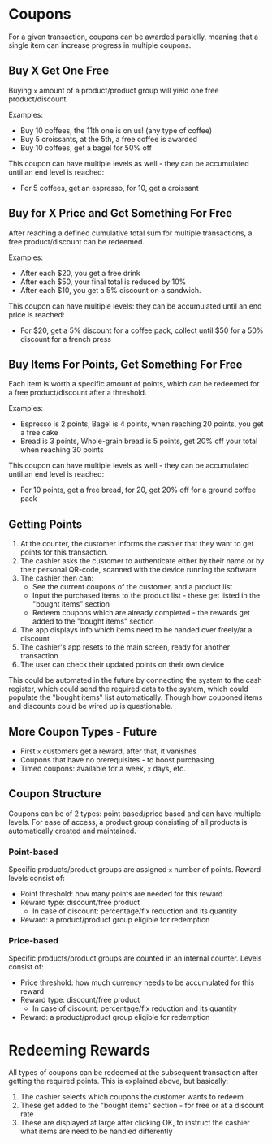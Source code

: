 # Coupons

For a given transaction, coupons can be awarded paralelly, meaning that a single item can increase progress in multiple coupons.

## Buy X Get One Free

Buying `x` amount of a product/product group will yield one free product/discount.

Examples:
* Buy 10 coffees, the 11th one is on us! (any type of coffee)
* Buy 5 croissants, at the 5th, a free coffee is awarded
* Buy 10 coffees, get a bagel for 50% off

This coupon can have multiple levels as well - they can be accumulated until an end level is reached:
* For 5 coffees, get an espresso, for 10, get a croissant

## Buy for X Price and Get Something For Free

After reaching a defined cumulative total sum for multiple transactions, a free product/discount can be redeemed.

Examples:
* After each $20, you get a free drink
* After each $50, your final total is reduced by 10%
* After each $10, you get a 5% discount on a sandwich.

This coupon can have multiple levels: they can be accumulated until an end price is reached:
* For $20, get a 5% discount for a coffee pack, collect until $50 for a 50% discount for a french press

## Buy Items For Points, Get Something For Free

Each item is worth a specific amount of points, which can be redeemed for a free product/discount after a threshold.

Examples:
* Espresso is 2 points, Bagel is 4 points, when reaching 20 points, you get a free cake
* Bread is 3 points, Whole-grain bread is 5 points, get 20% off your total when reaching 30 points

This coupon can have multiple levels as well - they can be accumulated until an end level is reached:
* For 10 points, get a free bread, for 20, get 20% off for a ground coffee pack

## Getting Points

1. At the counter, the customer informs the cashier that they want to get points for this transaction.
2. The cashier asks the customer to authenticate either by their name or by their personal QR-code, scanned with the device running the software
3. The cashier then can:
   * See the current coupons of the customer, and a product list
   * Input the purchased items to the product list - these get listed in the "bought items" section
   * Redeem coupons which are already completed - the rewards get added to the "bought items" section
4. The app displays info which items need to be handed over freely/at a discount
5. The cashier's app resets to the main screen, ready for another transaction
6. The user can check their updated points on their own device

This could be automated in the future by connecting the system to the cash register, which could send the required data to the system, which could populate the "bought items" list automatically. Though how couponed items and discounts could be wired up is questionable.

## More Coupon Types - Future

* First `x` customers get a reward, after that, it vanishes
* Coupons that have no prerequisites - to boost purchasing
* Timed coupons: available for a week, `x` days, etc.

## Coupon Structure

Coupons can be of 2 types: point based/price based and can have multiple levels. For ease of access, a product group consisting of all products is automatically created and maintained.

### Point-based

Specific products/product groups are assigned `x` number of points. Reward levels consist of:
* Point threshold: how many points are needed for this reward
* Reward type: discount/free product
  * In case of discount: percentage/fix reduction and its quantity
* Reward: a product/product group eligible for redemption

### Price-based

Specific products/product groups are counted in an internal counter. Levels consist of:
* Price threshold: how much currency needs to be accumulated for this reward
* Reward type: discount/free product
  * In case of discount: percentage/fix reduction and its quantity
* Reward: a product/product group eligible for redemption

# Redeeming Rewards

All types of coupons can be redeemed at the subsequent transaction after getting the required points. This is explained above, but basically:
1. The cashier selects which coupons the customer wants to redeem
2. These get added to the "bought items" section - for free or at a discount rate
3. These are displayed at large after clicking OK, to instruct the cashier what items are need to be handled differently